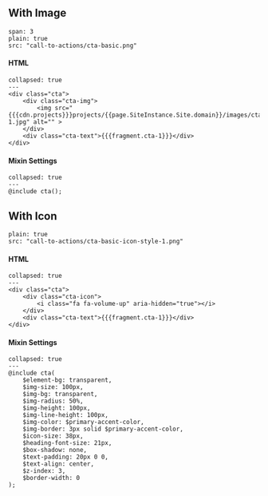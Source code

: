 ## With Image

```image
span: 3
plain: true
src: "call-to-actions/cta-basic.png"
```

#### HTML

```code
collapsed: true
---
<div class="cta">
	<div class="cta-img">
		<img src="{{{cdn.projects}}}projects/{{page.SiteInstance.Site.domain}}/images/cta-1.jpg" alt="" >
	</div>
	<div class="cta-text">{{{fragment.cta-1}}}</div>
</div>
```

#### Mixin Settings

```code
collapsed: true
---
@include cta();
```

## With Icon

```image
plain: true
src: "call-to-actions/cta-basic-icon-style-1.png"
```

#### HTML

```code
collapsed: true
---
<div class="cta">
	<div class="cta-icon">
		<i class="fa fa-volume-up" aria-hidden="true"></i>
	</div>
	<div class="cta-text">{{{fragment.cta-1}}}</div>
</div>
```

#### Mixin Settings

```code
collapsed: true
---
@include cta(
	$element-bg: transparent,
	$img-size: 100px,
	$img-bg: transparent,
	$img-radius: 50%,
	$img-height: 100px,
	$img-line-height: 100px,
	$img-color: $primary-accent-color,
	$img-border: 3px solid $primary-accent-color,
	$icon-size: 38px,
	$heading-font-size: 21px,
	$box-shadow: none,
	$text-padding: 20px 0 0,
	$text-align: center,
	$z-index: 3,
	$border-width: 0
);
```